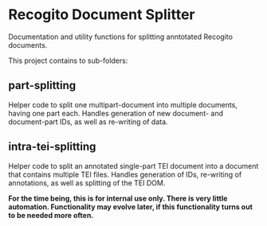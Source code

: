 # Recogito Document Splitter

Documentation and utility functions for splitting anntotated Recogito documents.

This project contains to sub-folders:

## part-splitting

Helper code to split one multipart-document into multiple documents, having one part each.
Handles generation of new document- and document-part IDs, as well as re-writing of data.

## intra-tei-splitting

Helper code to split an annotated single-part TEI document into a document that contains 
multiple TEI files. Handles generation of IDs, re-writing of annotations, as well as 
splitting of the TEI DOM.

__For the time being, this is for internal use only. There is very little automation.
Functionality may evolve later, if this functionality turns out to be needed more often.__

